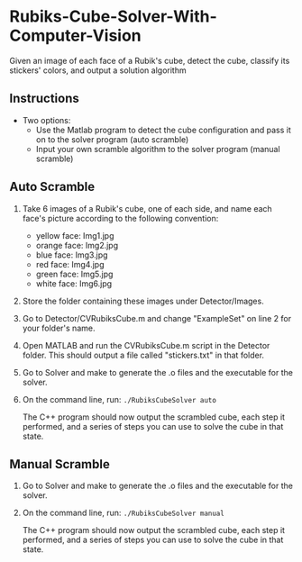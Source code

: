 # Rubiks-Cube-Solver-With-Computer-Vision
Given an image of each face of a Rubik's cube, detect the cube, classify its stickers' colors, and output a solution algorithm

## Instructions
- Two options:
    - Use the Matlab program to detect the cube configuration and pass it on to the solver program (auto scramble)
    - Input your own scramble algorithm to the solver program (manual scramble)

## Auto Scramble
1. Take 6 images of a Rubik's cube, one of each side, and name each face's picture according to the following convention:
    - yellow face: Img1.jpg
    - orange face: Img2.jpg
    - blue face: Img3.jpg
    - red face: Img4.jpg
    - green face: Img5.jpg
    - white face: Img6.jpg

2. Store the folder containing these images under Detector/Images.

3. Go to Detector/CVRubiksCube.m and change "ExampleSet" on line 2 for your folder's name.

4. Open MATLAB and run the CVRubiksCube.m script in the Detector folder. This should output a file called "stickers.txt" in that folder.

5. Go to Solver and make to generate the .o files and the executable for the solver.

6. On the command line, run:
    `./RubiksCubeSolver auto`
    
    The C++ program should now output the scrambled cube, each step it performed, and a series of steps you can use to solve the cube in that state.
 
## Manual Scramble
1. Go to Solver and make to generate the .o files and the executable for the solver.
2. On the command line, run:
    `./RubiksCubeSolver manual`
    
    The C++ program should now output the scrambled cube, each step it performed, and a series of steps you can use to solve the cube in that state.

